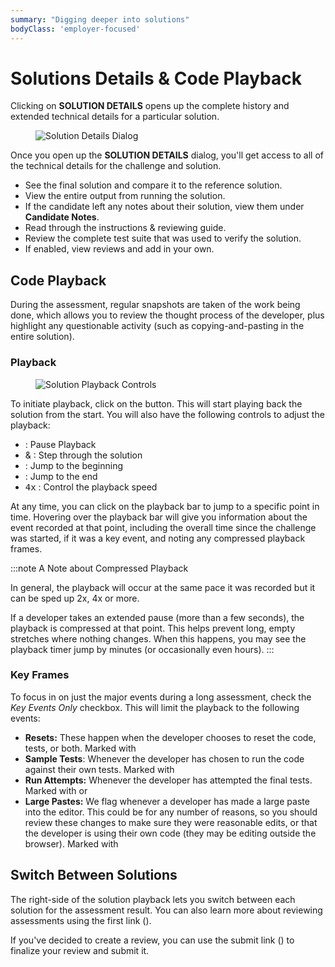 ```yaml
---
summary: "Digging deeper into solutions"
bodyClass: 'employer-focused'
---
```


# Solutions Details & Code Playback

Clicking on **SOLUTION DETAILS** opens up the complete history and extended technical details for a particular solution.

<figure>

![Solution Details Dialog](/images/hire/candidate-solution-dialog.png)

</figure>

Once you open up the **SOLUTION DETAILS** dialog, you'll get access to all of the technical details for the challenge and solution.
 
- See the final solution and compare it to the reference solution.
- View the entire output from running the solution.
- If the candidate left any notes about their solution, view them under **Candidate Notes**. 
- Read through the instructions & reviewing guide.
- Review the complete test suite that was used to verify the solution.
- If enabled, view reviews and add in your own.

## Code Playback

During the assessment, regular snapshots are taken of the work being done, which allows you to review the thought process of the developer, plus highlight any questionable activity (such as copying-and-pasting in the entire solution).

### Playback

<figure>

![Solution Playback Controls](/images/hire/candidate-solution-playback-controls.png)

</figure>

To initiate playback, click on the <kbd class="icon-transport-play"></kbd> button.  This will start playing back the solution from the start.  You will also have the following controls to adjust the playback:

- <kbd class="icon-transport-pause"></kbd> : Pause Playback
- <kbd class="icon-transport-previous"></kbd> & <kbd class="icon-transport-next"></kbd> : Step through the solution
- <kbd class="icon-transport-first"></kbd> : Jump to the beginning
- <kbd class="icon-transport-last"></kbd> : Jump to the end
- <kbd>4x</kbd> : Control the playback speed

At any time, you can click on the playback bar to jump to a specific point in time. Hovering over the playback bar will give you information about the event recorded at that point, including the overall time since the challenge was started, if it was a key event, and noting any compressed playback frames.

:::note A Note about Compressed Playback

In general, the playback will occur at the same pace it was recorded but it can be sped up 2x, 4x or more.
 
If a developer takes an extended pause (more than a few seconds), the playback is compressed at that point. This helps prevent long, empty stretches where nothing changes. When this happens, you may see the playback timer jump by minutes (or occasionally even hours).
:::

### Key Frames

To focus in on just the major events during a long assessment, check the _Key Events Only_ checkbox.  This will limit the playback to the following events:

- **Resets:** These happen when the developer chooses to reset the code, tests, or both. Marked with <span class="icon-undo"></span>
- **Sample Tests**: Whenever the developer has chosen to run the code against their own tests. Marked with <span class="icon-ran-tests"></span>
- **Run Attempts:** Whenever the developer has attempted the final tests. Marked with <span class="icon-x"></span> or <span class="icon-checkmark"></span>
- **Large Pastes:** We flag whenever a developer has made a large paste into the editor.  This could be for any number of reasons, so you should review these changes to make sure they were reasonable edits, or that the developer is using their own code (they may be editing outside the browser). Marked with <span class="icon-duplicate"></span>

## Switch Between Solutions

The right-side of the solution playback lets you switch between each solution for the assessment result. You can also learn more about reviewing assessments using the first link (<span class="icon-info"></span>).

If you've decided to create a review, you can use the submit link (<span class="icon-status-submit"></span>) to finalize your review and submit it.
